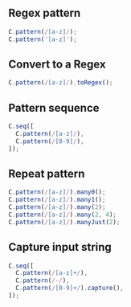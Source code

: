 ## Regex pattern
```js
C.pattern(/[a-z]/);
C.pattern('[a-z]');
```

## Convert to a Regex
```js
C.pattern(/[a-z]/).toRegex();
```

## Pattern sequence
```js
C.seq([
  C.pattern(/[a-z]/),
  C.pattern(/[0-9]/),
]);
```

## Repeat pattern
```js
C.pattern(/[a-z]/).many0();
C.pattern(/[a-z]/).many1();
C.pattern(/[a-z]/).many(2);
C.pattern(/[a-z]/).many(2, 4);
C.pattern(/[a-z]/).manyJust(2);
```

## Capture input string
```js
C.seq([
  C.pattern(/[a-z]+/),
  C.pattern(/-/),
  C.pattern(/[0-9]+/).capture(),
]);
```
